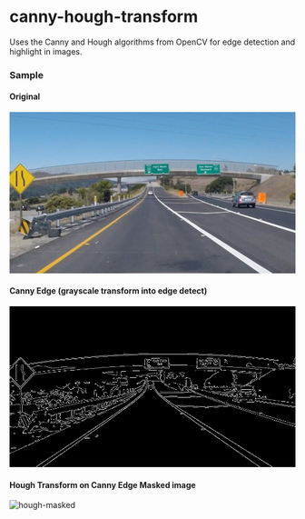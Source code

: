 # canny-hough-transform

Uses the Canny and Hough algorithms from OpenCV for edge detection and highlight in images.

### Sample

#### Original 

![exit-ramp](https://github.com/chakrakan/canny-edge-detection/blob/master/images/exit-ramp.jpg)

#### Canny Edge (grayscale transform into edge detect)

![edge-exitramp](https://github.com/chakrakan/canny-edge-detection/blob/master/images/edges-exitramp.jpg)

#### Hough Transform on Canny Edge Masked image

![hough-masked](https://github.com/chakrakan/canny-hough-transform/blob/master/images/exitramp-hough-masked.jpg)
